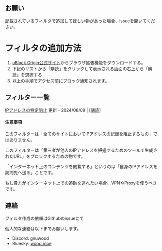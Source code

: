 ## お願い

記載されているフィルタで追加してほしい物があった場合、issueを開いてください。

# フィルタの追加方法

1. [uBlock Origin公式サイト](https://ublockorigin.com/)からブラウザ拡張機能をダウンロードする。
2. 下記のリストから「購読」をクリックして表示される画面の右上から「購読」を選択する
3. 以上の手順でアクセス前にブロック通知されます。

## フィルター一覧

[IPアドレスの特定阻止](https://github.com/GNUWood/ubo-filters/blob/main/GNUWood_IPGrab_block_filter.txt)  更新・2024/06/09 | [[購読]](https://subscribe.adblockplus.org/?location=https://raw.githubusercontent.com/GNUWood/ubo-filters/main/GNUWood_IPGrab_block_filter.txt&title=GNUWood%20IPGrab%20block%20filter)

#### 注意事項

このフィルターは「全てのサイトにおいてIPアドレスの記録を阻止するもの」ではありません。

このフィルターは「第三者が他人のIPアドレスを把握するためのツールで生成されたURL」をブロックするための物です。

「インターネット上のコンテンツを閲覧する」というのは「自身のIPアドレスを訪問先へ送る」ことです。

もし貴方がインターネット上での追跡を逃れたい場合、VPNやProxyを使うべきです。


## 連絡

フィルタ作成の依頼はGithubのissueにて

個人的な連絡は以下までお願いします。

- Discord: gnuwood
- Bluesky: [wood.moe](https://bsky.app/profile/wood.moe)
